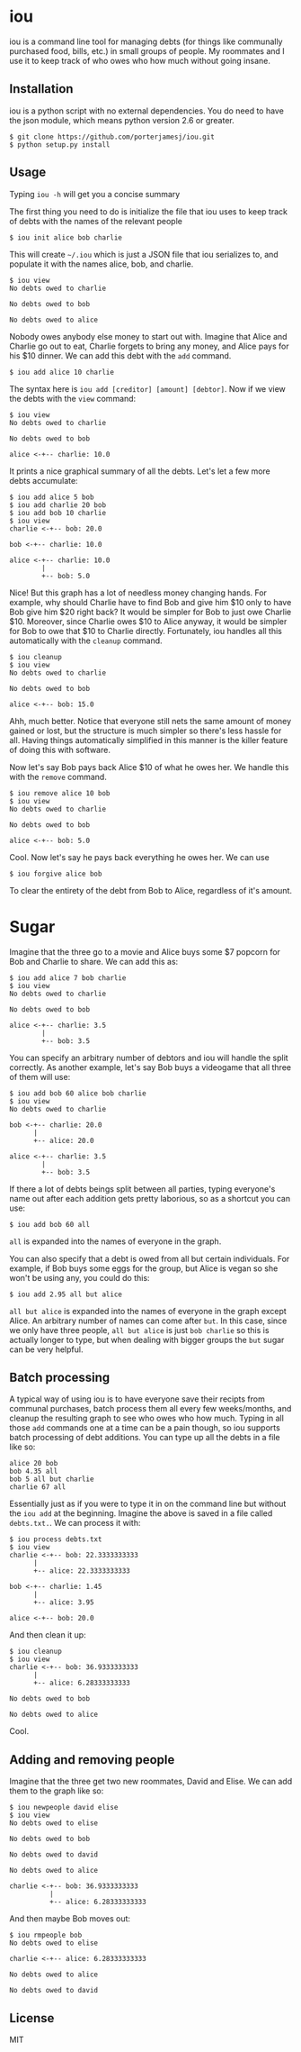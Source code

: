 # iou

iou is a command line tool for managing debts (for things like
communally purchased food, bills, etc.) in small groups of people. My
roommates and I use it to keep track of who owes who how much without
going insane.

## Installation

iou is a python script with no external dependencies. You do need to
have the json module, which means python version 2.6 or greater.
	
    $ git clone https://github.com/porterjamesj/iou.git
	$ python setup.py install
	
## Usage

Typing `iou -h` will get you a concise summary

The first thing you need to do is initialize the file that iou uses to
keep track of debts with the names of the relevant people

	$ iou init alice bob charlie
	
This will create `~/.iou` which is just a JSON file that iou
serializes to, and populate it with the names alice, bob, and charlie.

	$ iou view
	No debts owed to charlie

	No debts owed to bob
	
	No debts owed to alice

	
Nobody owes anybody else money to start out with. Imagine that Alice
and Charlie go out to eat, Charlie forgets to bring any money, and
Alice pays for his $10 dinner. We can add this debt with the `add` command.

	$ iou add alice 10 charlie

The syntax here is `iou add [creditor] [amount] [debtor]`. Now if we
view the debts with the `view` command:

	$ iou view
	No debts owed to charlie

	No debts owed to bob
	
	alice <-+-- charlie: 10.0
	
It prints a nice graphical summary of all the debts. Let's let a few
more debts accumulate:

	$ iou add alice 5 bob
	$ iou add charlie 20 bob
	$ iou add bob 10 charlie
	$ iou view
	charlie <-+-- bob: 20.0

	bob <-+-- charlie: 10.0
	
	alice <-+-- charlie: 10.0
		    |
			+-- bob: 5.0
	
	
Nice! But this graph has a lot of needless money changing hands. For
example, why should Charlie have to find Bob and give him $10 only to
have Bob give him $20 right back? It would be simpler for Bob to just
owe Charlie $10. Moreover, since Charlie owes $10 to Alice anyway, it
would be simpler for Bob to owe that $10 to Charlie directly.
Fortunately, iou handles all this automatically with the `cleanup`
command.

	$ iou cleanup
	$ iou view
	No debts owed to charlie

	No debts owed to bob
	
	alice <-+-- bob: 15.0
	
Ahh, much better. Notice that everyone still nets the same amount of
money gained or lost, but the structure is much simpler so there's
less hassle for all. Having things automatically simplified in this
manner is the killer feature of doing this with software.

Now let's say Bob pays back Alice $10 of what he owes her. We handle this
with the `remove` command.

	$ iou remove alice 10 bob
	$ iou view
	No debts owed to charlie

	No debts owed to bob

	alice <-+-- bob: 5.0
	
Cool. Now let's say he pays back everything he owes her. We can use

	$ iou forgive alice bob
	
To clear the entirety of the debt from Bob to Alice, regardless of it's amount.

# Sugar

Imagine that the three go to a movie and Alice buys some $7
popcorn for Bob and Charlie to share. We can add this as:

	$ iou add alice 7 bob charlie
	$ iou view
	No debts owed to charlie

	No debts owed to bob
	
	alice <-+-- charlie: 3.5
		    |
			+-- bob: 3.5
			
You can specify an arbitrary number of debtors and iou will handle the
split correctly. As another example, let's say Bob buys a videogame
that all three of them will use:

	$ iou add bob 60 alice bob charlie
	$ iou view
	No debts owed to charlie

	bob <-+-- charlie: 20.0
		  |
		  +-- alice: 20.0

	alice <-+-- charlie: 3.5
			|
			+-- bob: 3.5

If there a lot of debts beings split between all parties, typing
everyone's name out after each addition gets pretty laborious, so as a
shortcut you can use:

	$ iou add bob 60 all
	
`all` is expanded into the names of everyone in the graph.

You can also specify that a debt is owed from all but certain
individuals. For example, if Bob buys some eggs for the group, but
Alice is vegan so she won't be using any, you could do this:

	$ iou add 2.95 all but alice
	
`all but alice` is expanded into the names of everyone in the graph
except Alice. An arbitrary number of names can come after `but`. In
this case, since we only have three people, `all but alice` is just
`bob charlie` so this is actually longer to type, but when dealing
with bigger groups the `but` sugar can be very helpful.

## Batch processing

A typical way of using iou is to have everyone save their recipts
from communal purchases, batch process them all every few
weeks/months, and cleanup the resulting graph to see who owes who how
much. Typing in all those `add` commands one at a time can be a pain
though, so iou supports batch processing of debt additions. You can
type up all the debts in a file like so:

	alice 20 bob
	bob 4.35 all
	bob 5 all but charlie
	charlie 67 all
	
Essentially just as if you were to type it in on the command line but
without the `iou add` at the beginning. Imagine the above is saved in a file
called `debts.txt.`. We can process it with:

	$ iou process debts.txt
	$ iou view
	charlie <-+-- bob: 22.3333333333
          |
          +-- alice: 22.3333333333

	bob <-+-- charlie: 1.45
		  |
		  +-- alice: 3.95

	alice <-+-- bob: 20.0
	
And then clean it up:	

	$ iou cleanup
	$ iou view
	charlie <-+-- bob: 36.9333333333
          |
          +-- alice: 6.28333333333

	No debts owed to bob

	No debts owed to alice
	
Cool. 

## Adding and removing people

Imagine that the three get two new roommates, David and Elise.
We can add them to the graph like so:

	$ iou newpeople david elise
	$ iou view
	No debts owed to elise

	No debts owed to bob

	No debts owed to david

	No debts owed to alice

	charlie <-+-- bob: 36.9333333333
			  |
			  +-- alice: 6.28333333333
			  
And then maybe Bob moves out:

	$ iou rmpeople bob
	No debts owed to elise

	charlie <-+-- alice: 6.28333333333

	No debts owed to alice

	No debts owed to david
	
## License

MIT